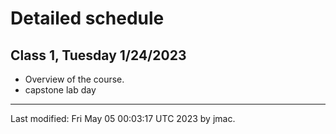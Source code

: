 # Detailed schedule

<!--


## Class 28, Tuesday 5/2/2023

* Informal discussion: *Big ideas in computing*
  - optional reading: The list of recent [Turing award
    winners](https://en.wikipedia.org/wiki/Turing_Award) on
    Wikipedia. In class we will focus on the era 2006-2022.


## Class 27, Tuesday 5/2/2023

Afternoon tea party at the instructor's house (attendance
optional). Please see invitation sent by email for details. Feel free
to arrive any time after 1:30 PM -- you are not required to be on time
for this class!


## Class 26, Friday 4/28/2023

No class: Attendance at the Civic Engagement Symposium earlier in the
week takes the place of this class meeting.


## Class 25, Tuesday 4/25/2023

* Please complete the [official feedback form](https://dickinson.campuslabs.com/courseeval/) for this course.

* Discussion of human computing. See the [Readings
  webpage](../readings.md) for required reading/viewing.


## Class 24, Friday 4/21/2023

* Important announcement: you can add an optional fun twist to your senior seminar project. See the [Assignments](../hw/index.md) page for details.

* Informal discussion: *Reflections on trusting trust*
  - optional reading: 
    *  [Reflections on trusting
    trust](https://dl.acm.org/doi/10.1145/358198.358210), Turing award
    lecture by Ken Thompson, published in Communications of the ACM,
    Volume 27, Issue 8, Aug 1984, pp 761–763,
    [https://doi.org/10.1145/358198.358210](https://doi.org/10.1145/358198.358210)
  - optional tools for playing with Ken Thompson's idea:
    [self-rep-tools.zip](class24/self-rep-tools.zip)
  - some possible discussion questions:
    1. Does this mean we cannot actually trust the implementation of
       any computer system, whether or not it is open source?
    2. What are the practical implications of this?
	3. Do you think Thompson-style Easter eggs are hidden in
       e.g. Windows, MacOS, Linux?
    4. What would it take for you to actually trust a computer system?

* Remaining time for capstone lab

## Class 23, Tuesday 4/18/2023
 
* Informal discussion: ChatGPT and generative AI
  - optional reading: [Issue
    183](https://www.deeplearning.ai/the-batch/issue-183/) of The
    Batch, by Andrew Ng and DeepLearning.AI, February 8, 2023.
* Remaining time for capstone lab

 
## Class 22, Friday 4/14/2023

No class -- instructor away at a conference.

## Class 21, Tuesday 4/11/2023

* Informal discussion: portrayal of computation in movies, TV, and literature
  - No preparation required.
  - If you get a chance, try to think of a few examples for discussion.
* Remaining time for capstone lab

## Class 20, Friday 4/7/2023

Poster peer review + capstone lab day

Posters for review:
* [Oppia](class20/Oppia_CESPosterDraft.pdf)
* [Genetic algorithm research](class20/ShakerCheckPosterDraft.pptx)
* [Transformers](class20/transformers.pptx)


## Class 19, Tuesday 4/4/2023

* Discussion of blockchain and cryptocurrency. See the [Readings
  webpage](../readings.md) for required reading and activities. **Note
  the instructions about no dicussion question -- link to an article
  instead.**


## Class 18, Friday 3/31/2023

Poster abstract peer review + capstone lab day

## Class 17, Tuesday 3/28/2023

Project checkpoint presentations.

Presentation order, courtesy of our friends at [random.org](https://www.random.org/lists/):
1. Wagtail
1. Transformers
1. Genetic algorithm research
1. Oppia


## Class 16, Friday 3/24/2023

capstone lab day



## Class 15, Tuesday 3/21/2023

* Special discussion: Reflections on a Dickinson education

* Also, please complete the [mid-semester
  survey](https://forms.office.com/r/5iuWEEBxZA).



## Class 14, Friday 3/10/2023

capstone lab day



## Class 13, Tuesday 2/28/2023

* Alumni videoconference


## Class 12, Friday 3/3/2023

capstone lab day



## Class 11, Tuesday 2/28/2023

* Discussion of spam, politics, and censorship


## Class 10, Friday 2/24/2023

capstone lab day

## Class 9, Tuesday 2/21/2023


* Discussion of social media recommendation algorithms. See the
  [Readings webpage](../readings.md) for required reading.


## Class 8, Friday 2/24/2023

capstone lab day


## Class 7, Tuesday 2/21/2023

* Discussion of the digital divide

## Class 6, Friday 2/17/2023

capstone lab day



## Class 5, Tuesday 1/31/2023

* Discussion of automation and globalization


## Class 4, Friday 2/3/2023

capstone lab day


## Class 3, Tuesday 1/31/2023


* Discussion of professional ethics. Resources:
  - Handout with overview of professional ethics: [professional-ethics-summary.pptx](class03/professional-ethics-summary.pptx)
  - The latest [ACM code of ethics](https://www.acm.org/code-of-ethics)


## Class 2, Friday 1/27/2023

* Discussion of ethical theories
* handout: [ethical-theories-handout.pptx](class02/ethical-theories-handout.pptx)

-->

## Class 1, Tuesday 1/24/2023

* Overview of the course. 
* capstone lab day


----
Last modified: Fri May 05 00:03:17 UTC 2023 by jmac.
